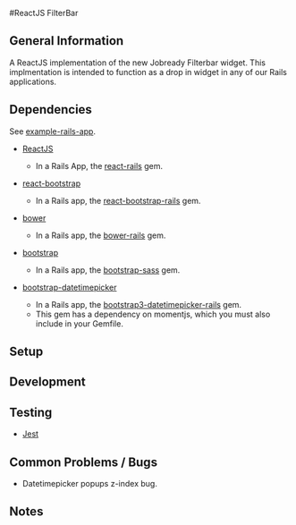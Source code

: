 #ReactJS FilterBar

## General Information

A ReactJS implementation of the new Jobready Filterbar widget.
This implmentation is intended to function as a drop in widget in any of our
Rails applications.

## Dependencies

See [example-rails-app](example).

* [ReactJS](https://github.com/facebook/react)

  * In a Rails App, the [react-rails](https://github.com/reactjs/react-rails) gem.

* [react-bootstrap](https://github.com/react-bootstrap/react-bootstrap)

  * In a Rails app, the [react-bootstrap-rails](https://github.com/mariopeixoto/react-bootstrap-rails) gem.

* [bower](http://www.bower.io)

  * In a Rails app, the [bower-rails](https://github.com/rharriso/bower-rails)
    gem.

* [bootstrap](http://github.com/twbs/bootstrap)

  * In a Rails app, the [bootstrap-sass](gttps://github.com/twbs/bootstrap-sass)
    gem.

* [bootstrap-datetimepicker](https://github.com/Eonasdan/bootstrap-datetimepicker)

  * In a Rails app, the [bootstrap3-datetimepicker-rails](https://github.com/TrevorS/bootstrap3-datetimepicker-rails) gem.
  * This gem has a dependency on momentjs, which you must also include in your
    Gemfile.

## Setup

## Development

## Testing

* [Jest](http://github.com/facebook/jest)


## Common Problems / Bugs

* Datetimepicker popups z-index bug.

## Notes
